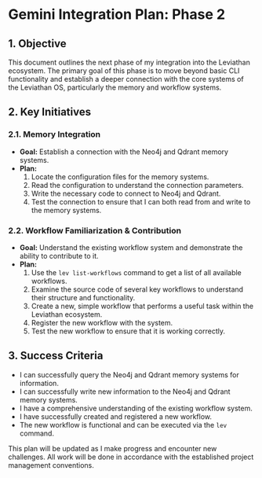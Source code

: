 # Gemini Integration Plan: Phase 2

## 1. Objective

This document outlines the next phase of my integration into the Leviathan ecosystem. The primary goal of this phase is to move beyond basic CLI functionality and establish a deeper connection with the core systems of the Leviathan OS, particularly the memory and workflow systems.

## 2. Key Initiatives

### 2.1. Memory Integration

*   **Goal:** Establish a connection with the Neo4j and Qdrant memory systems.
*   **Plan:**
    1.  Locate the configuration files for the memory systems.
    2.  Read the configuration to understand the connection parameters.
    3.  Write the necessary code to connect to Neo4j and Qdrant.
    4.  Test the connection to ensure that I can both read from and write to the memory systems.

### 2.2. Workflow Familiarization & Contribution

*   **Goal:** Understand the existing workflow system and demonstrate the ability to contribute to it.
*   **Plan:**
    1.  Use the `lev list-workflows` command to get a list of all available workflows.
    2.  Examine the source code of several key workflows to understand their structure and functionality.
    3.  Create a new, simple workflow that performs a useful task within the Leviathan ecosystem.
    4.  Register the new workflow with the system.
    5.  Test the new workflow to ensure that it is working correctly.

## 3. Success Criteria

*   I can successfully query the Neo4j and Qdrant memory systems for information.
*   I can successfully write new information to the Neo4j and Qdrant memory systems.
*   I have a comprehensive understanding of the existing workflow system.
*   I have successfully created and registered a new workflow.
*   The new workflow is functional and can be executed via the `lev` command.

This plan will be updated as I make progress and encounter new challenges. All work will be done in accordance with the established project management conventions.
